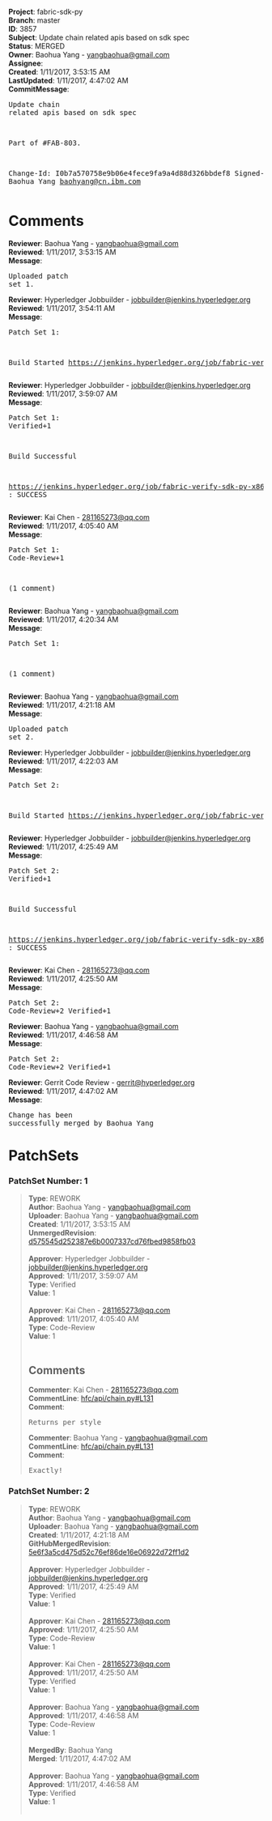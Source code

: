 <strong>Project</strong>: fabric-sdk-py<br><strong>Branch</strong>: master<br><strong>ID</strong>: 3857<br><strong>Subject</strong>: Update chain related apis based on sdk spec<br><strong>Status</strong>: MERGED<br><strong>Owner</strong>: Baohua Yang - yangbaohua@gmail.com<br><strong>Assignee</strong>:<br><strong>Created</strong>: 1/11/2017, 3:53:15 AM<br><strong>LastUpdated</strong>: 1/11/2017, 4:47:02 AM<br><strong>CommitMessage</strong>:<br><pre>Update chain related apis based on sdk spec

Part of #FAB-803.

Change-Id: I0b7a570758e9b06e4fece9fa9a4d88d326bbdef8
Signed-off-by: Baohua Yang <baohyang@cn.ibm.com>
</pre><h1>Comments</h1><strong>Reviewer</strong>: Baohua Yang - yangbaohua@gmail.com<br><strong>Reviewed</strong>: 1/11/2017, 3:53:15 AM<br><strong>Message</strong>: <pre>Uploaded patch set 1.</pre><strong>Reviewer</strong>: Hyperledger Jobbuilder - jobbuilder@jenkins.hyperledger.org<br><strong>Reviewed</strong>: 1/11/2017, 3:54:11 AM<br><strong>Message</strong>: <pre>Patch Set 1:

Build Started https://jenkins.hyperledger.org/job/fabric-verify-sdk-py-x86_64/118/</pre><strong>Reviewer</strong>: Hyperledger Jobbuilder - jobbuilder@jenkins.hyperledger.org<br><strong>Reviewed</strong>: 1/11/2017, 3:59:07 AM<br><strong>Message</strong>: <pre>Patch Set 1: Verified+1

Build Successful 

https://jenkins.hyperledger.org/job/fabric-verify-sdk-py-x86_64/118/ : SUCCESS</pre><strong>Reviewer</strong>: Kai Chen - 281165273@qq.com<br><strong>Reviewed</strong>: 1/11/2017, 4:05:40 AM<br><strong>Message</strong>: <pre>Patch Set 1: Code-Review+1

(1 comment)</pre><strong>Reviewer</strong>: Baohua Yang - yangbaohua@gmail.com<br><strong>Reviewed</strong>: 1/11/2017, 4:20:34 AM<br><strong>Message</strong>: <pre>Patch Set 1:

(1 comment)</pre><strong>Reviewer</strong>: Baohua Yang - yangbaohua@gmail.com<br><strong>Reviewed</strong>: 1/11/2017, 4:21:18 AM<br><strong>Message</strong>: <pre>Uploaded patch set 2.</pre><strong>Reviewer</strong>: Hyperledger Jobbuilder - jobbuilder@jenkins.hyperledger.org<br><strong>Reviewed</strong>: 1/11/2017, 4:22:03 AM<br><strong>Message</strong>: <pre>Patch Set 2:

Build Started https://jenkins.hyperledger.org/job/fabric-verify-sdk-py-x86_64/119/</pre><strong>Reviewer</strong>: Hyperledger Jobbuilder - jobbuilder@jenkins.hyperledger.org<br><strong>Reviewed</strong>: 1/11/2017, 4:25:49 AM<br><strong>Message</strong>: <pre>Patch Set 2: Verified+1

Build Successful 

https://jenkins.hyperledger.org/job/fabric-verify-sdk-py-x86_64/119/ : SUCCESS</pre><strong>Reviewer</strong>: Kai Chen - 281165273@qq.com<br><strong>Reviewed</strong>: 1/11/2017, 4:25:50 AM<br><strong>Message</strong>: <pre>Patch Set 2: Code-Review+2 Verified+1</pre><strong>Reviewer</strong>: Baohua Yang - yangbaohua@gmail.com<br><strong>Reviewed</strong>: 1/11/2017, 4:46:58 AM<br><strong>Message</strong>: <pre>Patch Set 2: Code-Review+2 Verified+1</pre><strong>Reviewer</strong>: Gerrit Code Review - gerrit@hyperledger.org<br><strong>Reviewed</strong>: 1/11/2017, 4:47:02 AM<br><strong>Message</strong>: <pre>Change has been successfully merged by Baohua Yang</pre><h1>PatchSets</h1><h3>PatchSet Number: 1</h3><blockquote><strong>Type</strong>: REWORK<br><strong>Author</strong>: Baohua Yang - yangbaohua@gmail.com<br><strong>Uploader</strong>: Baohua Yang - yangbaohua@gmail.com<br><strong>Created</strong>: 1/11/2017, 3:53:15 AM<br><strong>UnmergedRevision</strong>: [d575545d252387e6b0007337cd76fbed9858fb03](https://github.com/hyperledger-gerrit-archive/fabric-sdk-py/commit/d575545d252387e6b0007337cd76fbed9858fb03)<br><br><strong>Approver</strong>: Hyperledger Jobbuilder - jobbuilder@jenkins.hyperledger.org<br><strong>Approved</strong>: 1/11/2017, 3:59:07 AM<br><strong>Type</strong>: Verified<br><strong>Value</strong>: 1<br><br><strong>Approver</strong>: Kai Chen - 281165273@qq.com<br><strong>Approved</strong>: 1/11/2017, 4:05:40 AM<br><strong>Type</strong>: Code-Review<br><strong>Value</strong>: 1<br><br><h2>Comments</h2><strong>Commenter</strong>: Kai Chen - 281165273@qq.com<br><strong>CommentLine</strong>: [hfc/api/chain.py#L131](https://github.com/hyperledger-gerrit-archive/fabric-sdk-py/blob/d575545d252387e6b0007337cd76fbed9858fb03/hfc/api/chain.py#L131)<br><strong>Comment</strong>: <pre>Returns per style</pre><strong>Commenter</strong>: Baohua Yang - yangbaohua@gmail.com<br><strong>CommentLine</strong>: [hfc/api/chain.py#L131](https://github.com/hyperledger-gerrit-archive/fabric-sdk-py/blob/d575545d252387e6b0007337cd76fbed9858fb03/hfc/api/chain.py#L131)<br><strong>Comment</strong>: <pre>Exactly!</pre></blockquote><h3>PatchSet Number: 2</h3><blockquote><strong>Type</strong>: REWORK<br><strong>Author</strong>: Baohua Yang - yangbaohua@gmail.com<br><strong>Uploader</strong>: Baohua Yang - yangbaohua@gmail.com<br><strong>Created</strong>: 1/11/2017, 4:21:18 AM<br><strong>GitHubMergedRevision</strong>: [5e6f3a5cd475d52c76ef86de16e06922d72ff1d2](https://github.com/hyperledger-gerrit-archive/fabric-sdk-py/commit/5e6f3a5cd475d52c76ef86de16e06922d72ff1d2)<br><br><strong>Approver</strong>: Hyperledger Jobbuilder - jobbuilder@jenkins.hyperledger.org<br><strong>Approved</strong>: 1/11/2017, 4:25:49 AM<br><strong>Type</strong>: Verified<br><strong>Value</strong>: 1<br><br><strong>Approver</strong>: Kai Chen - 281165273@qq.com<br><strong>Approved</strong>: 1/11/2017, 4:25:50 AM<br><strong>Type</strong>: Code-Review<br><strong>Value</strong>: 1<br><br><strong>Approver</strong>: Kai Chen - 281165273@qq.com<br><strong>Approved</strong>: 1/11/2017, 4:25:50 AM<br><strong>Type</strong>: Verified<br><strong>Value</strong>: 1<br><br><strong>Approver</strong>: Baohua Yang - yangbaohua@gmail.com<br><strong>Approved</strong>: 1/11/2017, 4:46:58 AM<br><strong>Type</strong>: Code-Review<br><strong>Value</strong>: 1<br><br><strong>MergedBy</strong>: Baohua Yang<br><strong>Merged</strong>: 1/11/2017, 4:47:02 AM<br><br><strong>Approver</strong>: Baohua Yang - yangbaohua@gmail.com<br><strong>Approved</strong>: 1/11/2017, 4:46:58 AM<br><strong>Type</strong>: Verified<br><strong>Value</strong>: 1<br><br></blockquote>